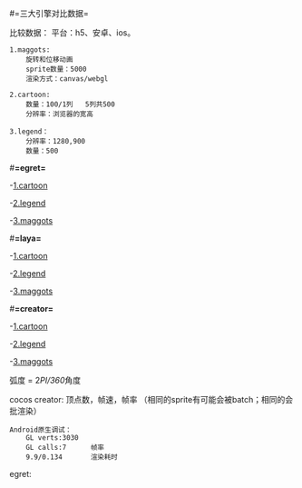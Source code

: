#=三大引擎对比数据=

比较数据：
	平台：h5、安卓、ios。
	
	1.maggots:
		旋转和位移动画
		sprite数量：5000
		渲染方式：canvas/webgl
		
	2.cartoon:
		数量：100/1列	5列共500
		分辨率：浏览器的宽高
		
	3.legend：
		分辨率：1280,900
		数量：500
	
	
#**=egret=**

-[1.cartoon](https://laixiao.github.io/game-engine/egret/cartoon/index.html)

-[2.legend](https://laixiao.github.io/game-engine/egret/legend2/index.html)

-[3.maggots](https://laixiao.github.io/game-engine/egret/maggots/index.html)





#**=laya=**

-[1.cartoon](https://laixiao.github.io/game-engine/laya/cartoon/bin/index.html)

-[2.legend](https://laixiao.github.io/game-engine/laya/legend/bin/index.html)

-[3.maggots](https://laixiao.github.io/game-engine/laya/maggots/bin/index.html)





	
#**=creator=**

-[1.cartoon](https://laixiao.github.io/game-engine/creator/cartoon/build/web-desktop/index.html)

-[2.legend](https://laixiao.github.io/game-engine/creator/legend2/build/web-desktop/index.html)

-[3.maggots](https://laixiao.github.io/game-engine/creator/maggots/build/web-desktop/index.html)

弧度 = 2*PI/360*角度


cocos creator:
	顶点数，帧速，帧率  （相同的sprite有可能会被batch；相同的会批渲染）

	Android原生调试：
		GL verts:3030	
		GL calls:7		帧率
		9.9/0.134		渲染耗时


egret:





	
